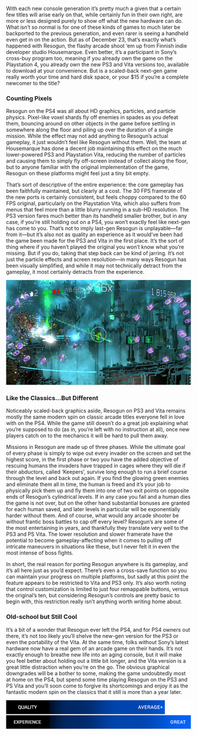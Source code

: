 <!--t Resogun (PS3/Vita) – An Admirable Downgrade (Review) t-->
<!--tag 2014,archive,gaming,reviews,thinkboxly tag-->
<!--image /content/images/resogun-ps3vita-admirable-downgrade/15332528013_ea2ac8a6fe_z1.jpg image-->
  
With each new console generation it’s pretty much a given that a certain few titles will arise early on that, while certainly fun in their own right, are more or less designed purely to show off what the new hardware can do. What isn’t so normal is for one of these kinds of games to much later be backported to the previous generation, and even rarer is seeing a handheld even get in on the action. But as of December 23, that’s exactly what’s happened with Resogun, the flashy arcade shoot ‘em up from Finnish indie developer studio Housemarque. Even better, it’s a participant in Sony’s cross-buy program too, meaning if you already own the game on the Playstation 4, you already own the new PS3 and Vita versions too, available to download at your convenience. But is a scaled-back next-gen game really worth your time and hard disk space, or your $15 if you’re a complete newcomer to the title?  
  

### Counting Pixels

  
Resogun on the PS4 was all about HD graphics, particles, and particle physics. Pixel-like voxel shards fly off enemies in spades as you defeat them, bouncing around on other objects in the game before settling in somewhere along the floor and piling up over the duration of a single mission. While the effect may not add anything to Resogun’s actual gameplay, it just wouldn’t feel like Resogun without them. Well, the team at Housemarque has done a decent job maintaining this effect on the much lower-powered PS3 and Playstation Vita, reducing the number of particles and causing them to simply fly off-screen instead of collect along the floor, but to anyone familiar with the original implementation of the game, Resogun on these platforms might feel just a tiny bit empty.  
  
That’s sort of descriptive of the entire experience: the core gameplay has been faithfully maintained, but clearly at a cost. The 30 FPS framerate of the new ports is certainly consistent, but feels choppy compared to the 60 FPS original, particularly on the Playstation Vita, which also suffers from menus that feel more than a little blurry running in a sub-HD resolution. The PS3 version fares much better than its handheld smaller brother, but in any case, if you’re still holding out on a PS4, you won’t exactly feel like next-gen has come to you. That’s not to imply last-gen Resogun is unplayable—far from it—but it’s also not as quality an experience as it would’ve been had the game been made for the PS3 and Vita in the first place. It’s the sort of thing where if you haven’t played the original you won’t know what you’re missing. But if you do, taking that step back can be kind of jarring. It’s not just the particle effects and screen resolution—in many ways Resogun has been visually simplified, and while it may not technically detract from the gameplay, it most certainly detracts from the experience.  
  
![](/content/images/resogun-ps3vita-admirable-downgrade/15332528013_ea2ac8a6fe_z1.jpg)  
  

### Like the Classics…But Different

  
Noticeably scaled-back graphics aside, Resogun on PS3 and Vita remains mostly the same modern spin on classic arcade titles everyone fell in love with on the PS4. While the game still doesn’t do a great job explaining what you’re supposed to do (as in, you’re left with no instruction at all), once new players catch on to the mechanics it will be hard to pull them away.  
  
Missions in Resogun are made up of three phases. While the ultimate goal of every phase is simply to wipe out every invader on the screen and set the highest score, in the first phase or two you have the added objective of rescuing humans the invaders have trapped in cages where they will die if their abductors, called ‘Keepers’, survive long enough to run a brief course through the level and back out again. If you find the glowing green enemies and eliminate them all in time, the human is freed and it’s your job to physically pick them up and fly them into one of two exit points on opposite ends of Resogun’s cylindrical levels. If in any case you fail and a human dies the game is not over, but on the other hand substantial bonuses are granted for each human saved, and later levels in particular will be exponentially harder without them. And of course, what would any arcade shooter be without frantic boss battles to cap off every level? Resogun’s are some of the most entertaining in years, and thankfully they translate very well to the PS3 and PS Vita. The lower resolution and slower framerate have the potential to become gameplay-affecting when it comes to pulling off intricate maneuvers in situations like these, but I never felt it in even the most intense of boss fights.  
  
In short, the real reason for porting Resogun anywhere is its gameplay, and it’s all here just as you’d expect. There’s even a cross-save function so you can maintain your progress on multiple platforms, but sadly at this point the feature appears to be restricted to Vita and PS3 only. It’s also worth noting that control customization is limited to just four remappable buttons, versus the original’s ten, but considering Resogun’s controls are pretty basic to begin with, this restriction really isn’t anything worth writing home about.  
  

### Old-school but Still Cool

  
It’s a bit of a wonder that Resogun ever left the PS4, and for PS4 owners out there, it’s not too likely you’ll shelve the new-gen version for the PS3 or even the portability of the Vita. At the same time, folks without Sony’s latest hardware now have a real gem of an arcade game on their hands. It’s not exactly enough to breathe new life into an aging console, but it will make you feel better about holding out a little bit longer, and the Vita version is a great little distraction when you’re on the go. The obvious graphical downgrades will be a bother to some, making the game undoubtedly most at home on the PS4, but spend some time playing Resogun on the PS3 and PS Vita and you’ll soon come to forgive its shortcomings and enjoy it as the fantastic modern spin on the classics that it still is more than a year later.  
  
![](/content/images/resogun-ps3vita-admirable-downgrade/scorebar-q-above.png)  
![](/content/images/resogun-ps3vita-admirable-downgrade/scorebar-x-great.png)

